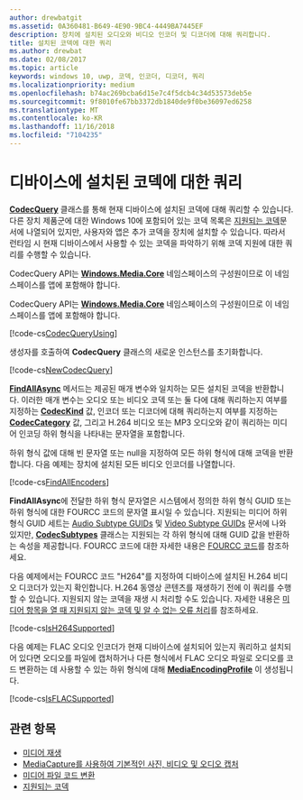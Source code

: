 ```yaml
---
author: drewbatgit
ms.assetid: 0A360481-B649-4E90-9BC4-4449BA7445EF
description: 장치에 설치된 오디오와 비디오 인코더 및 디코더에 대해 쿼리합니다.
title: 설치된 코덱에 대한 쿼리
ms.author: drewbat
ms.date: 02/08/2017
ms.topic: article
keywords: windows 10, uwp, 코덱, 인코더, 디코더, 쿼리
ms.localizationpriority: medium
ms.openlocfilehash: b74ac269bcba6d15e7c4f5dcb4c34d53573deb5e
ms.sourcegitcommit: 9f8010fe67bb3372db1840de9f0be36097ed6258
ms.translationtype: MT
ms.contentlocale: ko-KR
ms.lasthandoff: 11/16/2018
ms.locfileid: "7104235"
---
```

# <a name="query-for-codecs-installed-on-a-device"></a>디바이스에 설치된 코덱에 대한 쿼리
**[CodecQuery](https://docs.microsoft.com/uwp/api/windows.media.core.codecquery)** 클래스를 통해 현재 디바이스에 설치된 코덱에 대해 쿼리할 수 있습니다. 다른 장치 제품군에 대한 Windows 10에 포함되어 있는 코덱 목록은 [지원되는 코덱](supported-codecs.md)문서에 나열되어 있지만, 사용자와 앱은 추가 코덱을 장치에 설치할 수 있습니다. 따라서 런타임 시 현재 디바이스에서 사용할 수 있는 코덱을 파악하기 위해 코덱 지원에 대한 쿼리를 수행할 수 있습니다.

CodecQuery API는 **[Windows.Media.Core](https://docs.microsoft.com/uwp/api/windows.media.core)** 네임스페이스의 구성원이므로 이 네임스페이스를 앱에 포함해야 합니다.

CodecQuery API는 **[Windows.Media.Core](https://docs.microsoft.com/uwp/api/windows.media.core)** 네임스페이스의 구성원이므로 이 네임스페이스를 앱에 포함해야 합니다.

[!code-cs[CodecQueryUsing](./code/TranscodeWin10/cs/MainPage.xaml.cs#SnippetCodecQueryUsing)]

생성자를 호출하여 **CodecQuery** 클래스의 새로운 인스턴스를 초기화합니다.

[!code-cs[NewCodecQuery](./code/TranscodeWin10/cs/MainPage.xaml.cs#SnippetNewCodecQuery)]

**[FindAllAsync](https://docs.microsoft.com/uwp/api/windows.media.core.codecquery.findallasync)** 메서드는 제공된 매개 변수와 일치하는 모든 설치된 코덱을 반환합니다. 이러한 매개 변수는 오디오 또는 비디오 코덱 또는 둘 다에 대해 쿼리하는지 여부를 지정하는 **[CodecKind](https://docs.microsoft.com/uwp/api/windows.media.core.codeckind)** 값, 인코더 또는 디코더에 대해 쿼리하는지 여부를 지정하는 **[CodecCategory](https://docs.microsoft.com/uwp/api/windows.media.core.codeccategory)** 값, 그리고 H.264 비디오 또는 MP3 오디오와 같이 쿼리하는 미디어 인코딩 하위 형식을 나타내는 문자열을 포함합니다.

하위 형식 값에 대해 빈 문자열 또는 null을 지정하여 모든 하위 형식에 대해 코덱을 반환합니다. 다음 예제는 장치에 설치된 모든 비디오 인코더를 나열합니다.

[!code-cs[FindAllEncoders](./code/TranscodeWin10/cs/MainPage.xaml.cs#SnippetFindAllEncoders)]

**FindAllAsync**에 전달한 하위 형식 문자열은 시스템에서 정의한 하위 형식 GUID 또는 하위 형식에 대한 FOURCC 코드의 문자열 표시일 수 있습니다. 지원되는 미디어 하위 형식 GUID 세트는 [Audio Subtype GUIDs](https://msdn.microsoft.com/library/windows/desktop/aa372553(v=vs.85).aspx) 및 [Video Subtype GUIDs](https://msdn.microsoft.com/library/windows/desktop/aa370819(v=vs.85).aspx) 문서에 나와 있지만, **[CodecSubtypes](https://docs.microsoft.com/uwp/api/windows.media.core.codecsubtypes)** 클래스는 지원되는 각 하위 형식에 대해 GUID 값을 반환하는 속성을 제공합니다. FOURCC 코드에 대한 자세한 내용은 [FOURCC 코드](https://msdn.microsoft.com/library/windows/desktop/dd375802(v=vs.85).aspx)를 참조하세요. 

다음 예제에서는 FOURCC 코드 "H264"를 지정하여 디바이스에 설치된 H.264 비디오 디코더가 있는지 확인합니다. H.264 동영상 콘텐츠를 재생하기 전에 이 쿼리를 수행할 수 있습니다. 지원되지 않는 코덱을 재생 시 처리할 수도 있습니다. 자세한 내용은 [미디어 항목을 열 때 지원되지 않는 코덱 및 알 수 없는 오류 처리](https://docs.microsoft.com/windows/uwp/audio-video-camera/media-playback-with-mediasource#handle-unsupported-codecs-and-unknown-errors-when-opening-media-items)를 참조하세요.

[!code-cs[IsH264Supported](./code/TranscodeWin10/cs/MainPage.xaml.cs#SnippetIsH264Supported)]

다음 예제는 FLAC 오디오 인코더가 현재 디바이스에 설치되어 있는지 쿼리하고 설치되어 있다면 오디오를 파일에 캡처하거나 다른 형식에서 FLAC 오디오 파일로 오디오를 코드 변환하는 데 사용할 수 있는 하위 형식에 대해 **[MediaEncodingProfile](https://docs.microsoft.com/uwp/api/Windows.Media.MediaProperties.MediaEncodingProfile)** 이 생성됩니다.

[!code-cs[IsFLACSupported](./code/TranscodeWin10/cs/MainPage.xaml.cs#SnippetIsFLACSupported)]

## <a name="related-topics"></a>관련 항목

* [미디어 재생](media-playback.md)
* [MediaCapture를 사용하여 기본적인 사진, 비디오 및 오디오 캡처](basic-photo-video-and-audio-capture-with-MediaCapture.md)
* [미디어 파일 코드 변환](transcode-media-files.md)
* [지원되는 코덱](supported-codecs.md)
 

 




